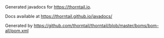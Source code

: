 Generated javadocs for https://thorntail.io.

Docs available at https://thorntail.github.io/javadocs/

Generated by https://github.com/thorntail/thorntail/blob/master/boms/bom-all/pom.xml

